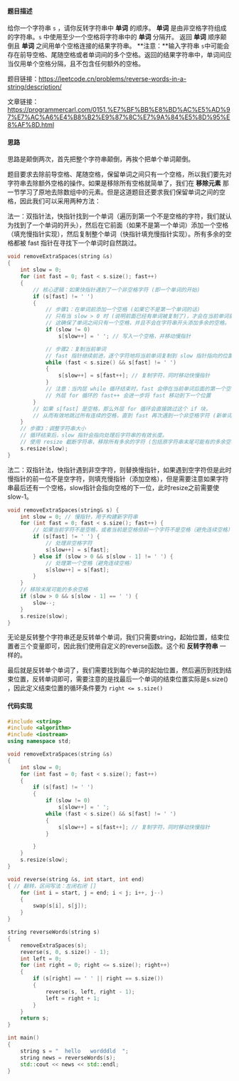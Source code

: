 #### 题目描述

给你一个字符串 `s` ，请你反转字符串中 **单词** 的顺序。
**单词** 是由非空格字符组成的字符串。`s` 中使用至少一个空格将字符串中的 **单词** 分隔开。
返回 **单词** 顺序颠倒且 **单词** 之间用单个空格连接的结果字符串。
**注意：**输入字符串 `s`中可能会存在前导空格、尾随空格或者单词间的多个空格。返回的结果字符串中，单词间应当仅用单个空格分隔，且不包含任何额外的空格。

题目链接：https://leetcode.cn/problems/reverse-words-in-a-string/description/

文章链接：https://programmercarl.com/0151.%E7%BF%BB%E8%BD%AC%E5%AD%97%E7%AC%A6%E4%B8%B2%E9%87%8C%E7%9A%84%E5%8D%95%E8%AF%8D.html

#### 思路

思路是颠倒两次，首先把整个字符串颠倒，再挨个把单个单词颠倒。

题目要求去除前导空格、尾随空格，保留单词之间只有一个空格，所以我们要先对字符串去除额外空格的操作。如果是移除所有空格就简单了，我们在 **移除元素** 那一节学习了原地去除数组中的元素。但是这道题目还要求我们保留单词之间的空格，因此我们可以采用两种方法：

法一：双指针法，快指针找到一个单词（遍历到第一个不是空格的字符，我们就认为找到了一个单词的开头），然后在它前面（如果不是第一个单词）添加一个空格（填充慢指针实现），然后复制整个单词（快指针填充慢指针实现）。所有多余的空格都被 fast 指针在寻找下一个单词时自然跳过。

```C++
void removeExtraSpaces(string &s)
{
    int slow = 0; 
    for (int fast = 0; fast < s.size(); fast++) 
    {
        // 核心逻辑：如果快指针遇到了一个非空格字符 (即一个单词的开始)
        if (s[fast] != ' ')
        {
            // 步骤1：在单词前添加一个空格 (如果它不是第一个单词的话)
            // 只有当 slow > 0 时 (说明前面已经有单词被复制了)，才会在当前单词前面添加一个空格。
            // 这确保了单词之间只有一个空格，并且不会在字符串开头添加多余的空格。
            if (slow != 0)
                s[slow++] = ' '; // 写入一个空格，并移动慢指针

            // 步骤2：复制当前单词
            // fast 指针继续前进，逐个字符地将当前单词复制到 slow 指针指向的位置
            while (fast < s.size() && s[fast] != ' ')
            {
                s[slow++] = s[fast++]; // 复制字符，同时移动快慢指针
            }
            // 注意：当内层 while 循环结束时，fast 会停在当前单词后面的第一个空格 (或字符串末尾)
            // 外层 for 循环的 fast++ 会进一步将 fast 移动到下一个位置
        }
        // 如果 s[fast] 是空格，那么外层 for 循环会直接跳过这个 if 块，
        // 从而有效地跳过所有连续的空格，直到 fast 再次遇到一个非空格字符 (新单词的开始)。
    }
    // 步骤3：调整字符串大小
    // 循环结束后，slow 指针会指向处理后字符串的有效长度。
    // 使用 resize 截断字符串，移除所有多余的字符 (包括原字符串末尾可能有的多余空格)。
    s.resize(slow);
}
```

法二：双指针法，快指针遇到非空字符，则替换慢指针，如果遇到空字符但是此时慢指针的前一位不是空字符，则填充慢指针（添加空格），但是需要注意如果字符串最后还有一个空格，slow指针会指向空格的下一位，此时resize之前需要使slow-1。

```c++
void removeExtraSpaces(string& s) {
    int slow = 0; // 慢指针，用于构建新字符串
    for (int fast = 0; fast < s.size(); fast++) {
        // 如果当前字符不是空格，或者当前是空格但前一个字符不是空格（避免连续空格）
        if (s[fast] != ' ') {
            // 处理非空格字符
            s[slow++] = s[fast];
        } else if (slow > 0 && s[slow - 1] != ' ') {
            // 处理第一个空格（避免连续空格）
            s[slow++] = s[fast];
        }
    }
    // 移除末尾可能的多余空格
    if (slow > 0 && s[slow - 1] == ' ') {
        slow--;
    }
    s.resize(slow);
}
```


无论是反转整个字符串还是反转单个单词，我们只需要string，起始位置，结束位置者三个变量即可，因此我们使用自定义的reverse函数。这个和 **反转字符串** 一样的。

最后就是反转单个单词了，我们需要找到每个单词的起始位置，然后遍历到找到结束位置，反转单词即可，需要注意的是找最后一个单词的结束位置实际是s.size() ，因此定义结束位置的循环条件要为 `right <= s.size()`

#### 代码实现

```c++
#include <string>
#include <algorithm>
#include <iostream>
using namespace std;

void removeExtraSpaces(string &s)
{
    int slow = 0; 
    for (int fast = 0; fast < s.size(); fast++) 
    {
        if (s[fast] != ' ')
        {
            if (slow != 0)
                s[slow++] = ' '; 
            while (fast < s.size() && s[fast] != ' ')
            {
                s[slow++] = s[fast++]; // 复制字符，同时移动快慢指针
            }

        }
    }
    s.resize(slow);
}

void reverse(string &s, int start, int end)
{ // 翻转，区间写法：左闭右闭 []
    for (int i = start, j = end; i < j; i++, j--)
    {
        swap(s[i], s[j]);
    }
}

string reverseWords(string s)
{
    removeExtraSpaces(s);
    reverse(s, 0, s.size() - 1);
    int left = 0;
    for (int right = 0; right <= s.size(); right++)
    {
        if (s[right] == ' ' || right == s.size())
        {
            reverse(s, left, right - 1);
            left = right + 1;
        }
    }
    return s;
}

int main()
{
    string s = "  hello   wordddld  ";
    string news = reverseWords(s);
    std::cout << news << std::endl;
}
```

